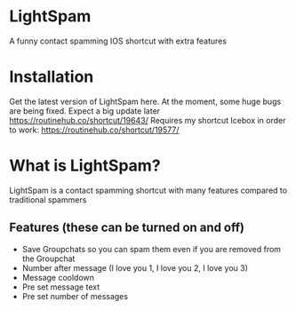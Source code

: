 # LightSpam
A funny contact spamming IOS shortcut with extra features

# Installation
Get the latest version of LightSpam here. At the moment, some huge bugs are being fixed. Expect a big update later
https://routinehub.co/shortcut/19643/
Requires my shortcut Icebox in order to work:
https://routinehub.co/shortcut/19577/

# What is LightSpam?
LightSpam is a contact spamming shortcut with many features compared to traditional spammers
## Features (these can be turned on and off)
* Save Groupchats so you can spam them even if you are removed from the Groupchat 
* Number after message (I love you 1, I love you 2, I love you 3)
* Message cooldown
* Pre set message text 
* Pre set number of messages
